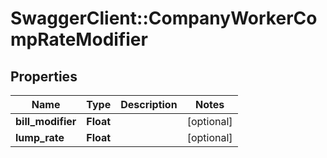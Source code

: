 # SwaggerClient::CompanyWorkerCompRateModifier

## Properties
Name | Type | Description | Notes
------------ | ------------- | ------------- | -------------
**bill_modifier** | **Float** |  | [optional] 
**lump_rate** | **Float** |  | [optional] 


